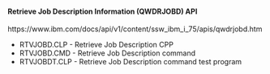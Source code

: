 <h4>Retrieve Job Description Information (QWDRJOBD) API</h4>
https://www.ibm.com/docs/api/v1/content/ssw_ibm_i_75/apis/qwdrjobd.htm<br />

<ul>
  <li>RTVJOBD.CLP - Retrieve Job Description CPP </li>
  <li>RTVJOBD.CMD - Retrieve Job Description command </li>
  <li>RTVJOBDT.CLP - Retrieve Job Description command test program</li>
</ul>


